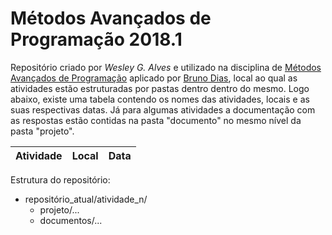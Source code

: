 
# Métodos Avançados de Programação 2018.1 

Repositório criado por *Wesley G. Alves* e utilizado na disciplina de [Métodos Avançados de Programação](https://www.diasbruno.com/map/2018/01/01/pt-map.html) aplicado por [Bruno Dias](https://www.diasbruno.com/sobre/), local ao qual as atividades estão estruturadas por pastas dentro dentro do mesmo. Logo abaixo, existe uma tabela contendo os nomes das atividades, locais e as suas respectivas datas. Já para algumas atividades a documentação com as respostas estão contidas na pasta "documento" no mesmo nível da pasta "projeto".


| Atividade | Local | Data |
| ------ | ------ | ------ |


Estrutura do repositório:

- repositório_atual/atividade_n/    
  - projeto/...	 
  - documentos/...


